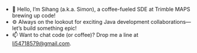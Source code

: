 - 👋 Hello, I’m Sihang (a.k.a. Simon), a coffee-fueled SDE at Trimble MAPS brewing up code!
- ⚙️ Always on the lookout for exciting Java development collaborations—let’s build something epic!
- 📫 Want to chat code (or coffee)? Drop me a line at li54718579@gmail.com.



